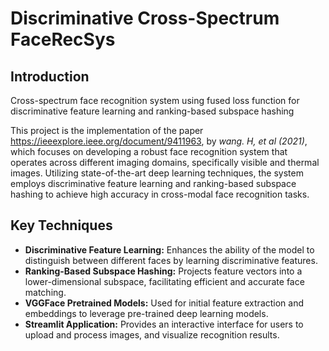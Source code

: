 # Discriminative Cross-Spectrum FaceRecSys

## Introduction

Cross-spectrum face recognition system using fused loss function for discriminative feature learning and ranking-based subspace hashing

 This project is the implementation of the paper <https://ieeexplore.ieee.org/document/9411963>, by *wang. H, et al (2021)*, which focuses on developing a robust face recognition system that operates across different imaging domains, specifically visible and thermal images. Utilizing state-of-the-art deep learning techniques, the system employs discriminative feature learning and ranking-based subspace hashing to achieve high accuracy in cross-modal face recognition tasks.

## Key Techniques

* **Discriminative Feature Learning:** Enhances the ability of the model to distinguish between different faces by learning discriminative features.
* **Ranking-Based Subspace Hashing:** Projects feature vectors into a lower-dimensional subspace, facilitating efficient and accurate face matching.
* **VGGFace Pretrained Models:** Used for initial feature extraction and embeddings to leverage pre-trained deep learning models.
* **Streamlit Application:** Provides an interactive interface for users to upload and process images, and visualize recognition results.

